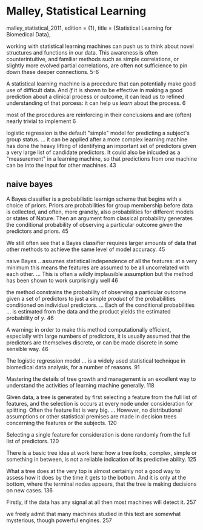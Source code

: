 # Malley, Statistical Learning
malley_statistical_2011,
	edition = {1},
	title = {Statistical Learning for Biomedical Data},

working with statistical learning machines can push us to think about novel structures and functions in our data. This awareness is often counterintuitive, and familiar methods such as simple correlations, or slightly more evolved partial correlations, are often not sufficience to pin down these deeper connections. 5-6

A statistical learning machine is a procedure that can potentially make good use of difficult data. And _if_ it is shown to be effective in making a good prediction about a clinical process or outcome, it can lead us to refined understanding of that porcess: it can help us _learn_ about the process. 6

most of the procedures are reinforcing in their conclusions and are (often) nearly trivial to implement 6

logistic regression is the default "simple" model for predicting a subject's group status. ... it can be applied after a more complex learning machine has done the heavy lifting of identifying an important set of predictors given a very large list of candidate predictors. It could also be inlcuded as a "measurement" in a learning machine, so that predictions from one machine can be into the input for other machines.  43

## naive bayes

A Bayes classifier is a probabilistic learnign scheme that begins with a choice of priors. Priors are probabilities for group membership before data is collected, and often, more grandly, also probabilities for different models or states of Nature. Then an argument from classical probability generates the conditional probability of observing a particular outcome _given_ the predictors and priors. 45

We still often see that a Bayes classifier requires larger amounts of data that other methods to achieve the same level of model accuracy. 45

naive Bayes .. assumes statistical independence of all the features: at a very minimum this means the features are assumed to be all uncorrelated with each other. ... This is often a wildly implausible assumption but the method has been shown to work surprisingly well 46

the method constrains the probability of observing a particular outcome given a set of predictors to just a simple _product_ of the probabilities conditioned on individual predictors. ... Each of the conditional probabilities  ... is estimated from the data and the product yields the estimated probability of $y$. 46

A warning: in order to make this method computationally efficient, especially with large numbers of predictors, it is usually assumed that the predictors are themselves discrete, or can be made discrete in some sensible way. 46

The logistic regression model ... is a widely used statistical technique in biomedical data analysis, for a number of reasons. 91

Mastering the details of tree growth and management is an excellent way to understand the activities of learning machine generally. 118

Given data, a tree is generated by  first selecting a feature from the full list of features, and the selection is occurs at every node under consideration for splitting. Often the feature list is very big.  ... However, no distributional assumptions or other statistical premises are made in decision trees concerning the features or the subjects. 120

Selecting a single feature for consideration is done randomly from the full list of predictors. 120

There is a basic tree idea at work here: how a tree _looks_, complex, simple or something in between, is not a reliable indication of its predictive ability. 125

What a tree does at the very top is almost certainly not a good way to assess how it does by the time it gets to the bottom. And it is only at the bottom, where the terminal nodes appears, that the tree is making decisions on new cases. 136

Firstly, if the data has any signal at all then most machines will detect it. 257

we freely admit that many machines studied in this text are somewhat mysterious, though powerful engines.  257
